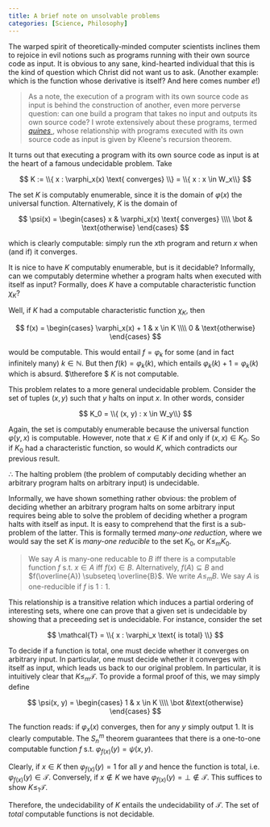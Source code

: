 ```yaml
---
title: A brief note on unsolvable problems
categories: [Science, Philosophy]
---
```


The warped spirit of theoretically-minded computer scientists inclines them to
rejoice in evil notions such as programs running with their own source code as
input. It is obvious to any sane, kind-hearted individual that this is the kind
of question which Christ did not want us to ask. (Another example: which is the
function whose derivative is itself? And here comes number $e$!)

> As a note, the execution of a program with its own source code as input is
> behind the construction of another, even more perverse question: can one build
> a program that takes no input and outputs its own source code? I wrote
> extensively about these programs, termed [ *quines*
> ](https://slopezpereyra.github.io/2025-06-11-Quines/), whose relationship with
> programs executed with its own source code as input is given by Kleene's
> recursion theorem.

It turns out that executing a program with its own source code as input is at
the heart of a famous undecidable problem. Take 

$$
K := \\{ x : \varphi_x(x) \text{ converges} \\} = \\{ x : x \in W_x\\}
$$

The set $K$ is computably enumerable, since it is the domain of $\varphi(x)$ the
universal function. Alternatively, $K$ is the domain of

$$
\psi(x) = \begin{cases} x & \varphi_x(x) \text{ converges} \\\\ \bot &
\text{otherwise} \end{cases}
$$

which is clearly computable: simply run the $x$th program and return $x$ when
(and if) it converges.

It is nice to have $K$ computably enumerable, but is it decidable? Informally,
can we computably determine whether a program halts when executed with itself as
input? Formally, does $K$ have a computable characteristic function $\chi_K$?

Well, if $K$ had a computable characteristic function $\chi_K$, then 

$$
f(x) = \begin{cases} \varphi_x(x) + 1 & x \in K \\\\ 0 &
\text{otherwise} \end{cases}
$$

would be computable. This would entail $f = \varphi_k$ for some (and in fact
infinitely many) $k \in \mathbb{N}$. But then $f(k) = \varphi_k(k)$, which
entails $\varphi_k(k) + 1 = \varphi_k(k)$ which is absurd. $\therefore $ $K$ is
not computable.

This problem relates to a more general undecidable problem. Consider the set of
tuples $(x, y)$ such that $y$ halts on input $x$. In other words, consider 

$$
K_0 = \\{ (x, y) : x \in W_y\\}
$$

Again, the set is computably enumerable because the universal function
$\varphi(y, x)$  is computable. However, note that $x \in K$ if and only if $(x,
x) \in K_0$. So if $K_0$ had a characteristic function, so would $K$, which
contradicts our previous result.

$\therefore$ The halting problem (the problem of computably deciding whether an
arbitrary program halts on arbitrary input) is undecidable.

Informally, we have shown something rather obvious: the problem of deciding
whether an arbitrary program halts on some arbitrary input requires being able
to solve the problem of deciding whether a program halts with itself as input.
It is easy to comprehend that the first is a sub-problem of the latter. This is
formally termed *many-one reduction*, where we would say the set $K$ is
*many-one reducible* to the set $K_0$, or $K \leq_m K_0$.

> We say $A$ is many-one reducable to $B$ iff there is a computable function $f$
> s.t. $x \in A$ iff $f(x) \in B$. Alternatively, $f(A) \subseteq B$
> and $f(\overline{A}) \subseteq \overline{B}$. We write $A \leq_m B$. 
> We say $A$ is one-reducible if $f$ is $1:1$.

This relationship is a transitive relation which induces a partial ordering of
interesting sets, where one can prove that a given set is undecidable by showing
that a preceeding set is undecidable. For instance, consider the set 

$$
\mathcal{T} = \\{ x : \varphi_x \text{ is total} \\}
$$

To decide if a function is total, one must decide whether it converges on
arbitrary input. In particular, one must decide whether it converges with itself
as input, which leads us back to our original problem. In particular, it is
intuitively clear that $K \leq_m \mathcal{T}$. To provide a formal proof of
this, we may simply define 

$$
\psi(x, y) = \begin{cases} 1 & x \in K \\\\ \bot &\text{otherwise} \end{cases}
$$

The function reads: if $\varphi_x(x)$ converges, then for any $y$ simply output
$1$. It is clearly computable. The $S_n^m$ theorem guarantees that there is a
one-to-one computable function $f$ s.t. $\varphi_{f(x)}(y) = \psi(x, y)$.

Clearly, if $x \in K$ then $\varphi_{f(x)}(y) = 1$ for all $y$ and hence the
function is total, i.e. $\varphi_{f(x)}(y) \in \mathcal{T}$. Conversely, if $x
\notin K$ we have $\varphi_{f(x)}(y) = \bot \notin \mathcal{T}$. This suffices
to show $K \leq_1 \mathcal{T}$.

Therefore, the undecidability of $K$ entails the undecidability of
$\mathcal{T}$. The set of *total* computable functions is not decidable.



































































